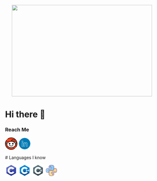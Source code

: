 <p align="center">
  <img width="460" height="300" src="monkeycoder.gif">
</p>

# Hi there 👋
<!--
**warhammer327/warhammer327** is a ✨ _special_ ✨ repository because its `README.md` (this file) appears on your GitHub profile.

Here are some ideas to get you started:

- 🔭 I’m currently working on ...
- 🌱 I’m currently learning ...
- 👯 I’m looking to collaborate on ...
- 🤔 I’m looking for help with ...
- 💬 Ask me about ...
- 📫 How to reach me: ...
- 😄 Pronouns: ...
- ⚡ Fun fact: ...
-->
### Reach Me
<p align="left">
  <a href="https://www.reddit.com/user/warhammer327" target="_blank"><img width="40" height="40" src="/icons/reddit.png"></a>
  <a href="https://www.linkedin.com/in/warhammer327/" target="_blank"><img width="40" height="40" src="/icons/linkedIn.png"></a>
</p>
# Languages I know
<p align="left">
  <img width="40" height="40" src="/icons/c.png">
  <img width="40" height="40" src="/icons/c++.png">
  <img width="40" height="40" src="/icons/csharp.png">
  <img width="40" height="40" src="/icons/python.png">
</p>
